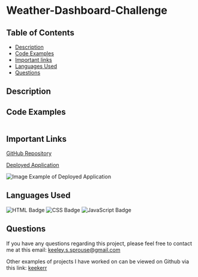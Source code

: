 # Weather-Dashboard-Challenge

## Table of Contents

* [Description](#description)
* [Code Examples](#code-examples)
* [Important links](#important-links)
* [Languages Used](#languages-used)
* [Questions](#questions)

## Description


## Code Examples

```js

```

## Important Links
[GitHub Repository](https://github.com/keekerr/Weather-Dashboard-Project)

[Deployed Application](https://keekerr.github.io/Workday-Scheduler-Application/)

![Image Example of Deployed Application]()

## Languages Used

![HTML Badge](https://th.bing.com/th/id/OIP._Ik4_2kbAUkc8WfirxFSLwHaHa?w=100&h=120&c=7&r=0&o=5&pid=1.7)
![CSS Badge](https://th.bing.com/th/id/OIP.bVCzXbidOak-TcOhmW0QTAHaHa?pid=ImgDet&w=100&h=120&c=7)
![JavaScript Badge](https://www.simpleimageresizer.com/_uploads/photos/a29254e4/68747470733a2f2f656e637279707465642d74626e302e677374617469632e636f6d2f696d616765733f713d74626e3a414e6439476351492d79727530675f5f6d327574627561627a4b6647426c4e4c4965326168626c4a626726757371703d43415526773d31303026683d_100x120.png)
## Questions

If you have any questions regarding this project, please feel free to contact me at this email: keeley.s.sprouse@gmail.com

Other examples of projects I have worked on can be viewed on Github via this link: [keekerr](https://github.com/keekerr)

